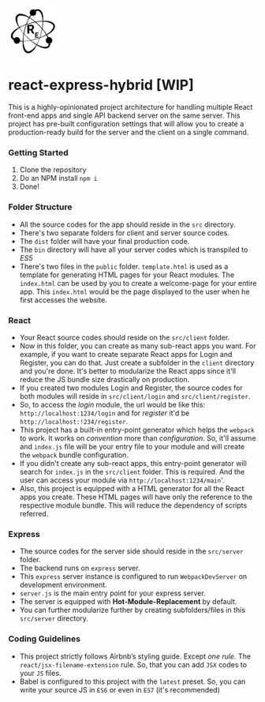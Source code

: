 <img src='./es.png' width="100"/>  
  
# react-express-hybrid [WIP]
This is a highly-opinionated project architecture for handling multiple React front-end apps and single API backend server on the same server. 
This project has pre-built configuration settings that will allow you to create a production-ready build for the server and the client on a single command.

### Getting Started
1. Clone the repository
2. Do an NPM install `npm i`
3. Done!

### Folder Structure
* All the source codes for the app should reside in the `src` directory.
* There's two separate folders for client and server source codes.
* The `dist` folder will have your final production code.
* The `bin` directory will have all your server codes which is transpiled to _ES5_
* There's two files in the `public` folder. `template.html` is used as a template for generating HTML pages for your React modules. The `index.html` can be used by you to create a welcome-page for your entire app. This `index.html` would be the page displayed to the user when he first accesses the website.  

### React
* Your React source codes should reside on the `src/client` folder.
* Now in this folder, you can create as many sub-react apps you want. For example, if you want to create separate React apps for Login and Register, you can do that. Just create a subfolder in the `client` directory and you're done. It's better to modularize the React apps since it'll reduce the JS bundle size drastically on production.
* If you created two modules Login and Register, the source codes for both modules will reside in `src/client/login` and `src/client/register`.
* So, to access the _login_ module, the url would be like this: `http://localhost:1234/login` and for _register_ it'd be `http://localhost:!234/register`.
* This project has a built-in entry-point generator which helps the `webpack` to work. It works on _convention_ more than _configuration_. So, it'll assume and `index.js` file will be your entry file to your module and will create the `webpack` bundle configuration.
* If you didn't create any sub-react apps, this entry-point generator will search for `index.js` in the `src/client` folder. This is required. And the user can access your module via `http://localhost:1234/main`'.
* Also, this project is equipped with a HTML generator for all the React apps you create. These HTML pages will have only the reference to the respective module bundle. This will reduce the dependency of scripts referred.  

### Express
* The source codes for the server side should reside in the `src/server` folder.
* The backend runs on `express` server.
* This `express` server instance is configured to run `WebpackDevServer` on development environment.
* `server.js` is the main entry point for your express server.
* The server is equipped with **Hot-Module-Replacement** by default.
* You can further modularize further by creating subfolders/files in this `src/server` directory.  

### Coding Guidelines
* This project strictly follows Airbnb’s styling guide. Except _one rule_. The `react/jsx-filename-extension` rule. So, that you can add `JSX` codes to your `JS` files.
* Babel is configured to this project with the `latest` preset. So, you can write your source JS in `ES6` or even in `ES7` (it's recommended)
